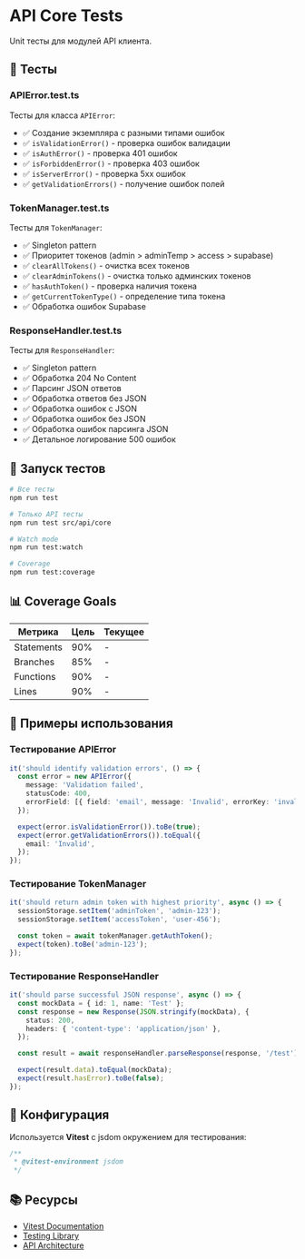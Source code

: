 # API Core Tests

Unit тесты для модулей API клиента.

## 🧪 Тесты

### APIError.test.ts

Тесты для класса `APIError`:

- ✅ Создание экземпляра с разными типами ошибок
- ✅ `isValidationError()` - проверка ошибок валидации
- ✅ `isAuthError()` - проверка 401 ошибок
- ✅ `isForbiddenError()` - проверка 403 ошибок
- ✅ `isServerError()` - проверка 5xx ошибок
- ✅ `getValidationErrors()` - получение ошибок полей

### TokenManager.test.ts

Тесты для `TokenManager`:

- ✅ Singleton pattern
- ✅ Приоритет токенов (admin > adminTemp > access > supabase)
- ✅ `clearAllTokens()` - очистка всех токенов
- ✅ `clearAdminTokens()` - очистка только админских токенов
- ✅ `hasAuthToken()` - проверка наличия токена
- ✅ `getCurrentTokenType()` - определение типа токена
- ✅ Обработка ошибок Supabase

### ResponseHandler.test.ts

Тесты для `ResponseHandler`:

- ✅ Singleton pattern
- ✅ Обработка 204 No Content
- ✅ Парсинг JSON ответов
- ✅ Обработка ответов без JSON
- ✅ Обработка ошибок с JSON
- ✅ Обработка ошибок без JSON
- ✅ Обработка ошибок парсинга JSON
- ✅ Детальное логирование 500 ошибок

## 🚀 Запуск тестов

```bash
# Все тесты
npm run test

# Только API тесты
npm run test src/api/core

# Watch mode
npm run test:watch

# Coverage
npm run test:coverage
```

## 📊 Coverage Goals

| Метрика    | Цель | Текущее |
| ---------- | ---- | ------- |
| Statements | 90%  | -       |
| Branches   | 85%  | -       |
| Functions  | 90%  | -       |
| Lines      | 90%  | -       |

## 📝 Примеры использования

### Тестирование APIError

```typescript
it('should identify validation errors', () => {
  const error = new APIError({
    message: 'Validation failed',
    statusCode: 400,
    errorField: [{ field: 'email', message: 'Invalid', errorKey: 'invalid_email' }],
  });

  expect(error.isValidationError()).toBe(true);
  expect(error.getValidationErrors()).toEqual({
    email: 'Invalid',
  });
});
```

### Тестирование TokenManager

```typescript
it('should return admin token with highest priority', async () => {
  sessionStorage.setItem('adminToken', 'admin-123');
  sessionStorage.setItem('accessToken', 'user-456');

  const token = await tokenManager.getAuthToken();
  expect(token).toBe('admin-123');
});
```

### Тестирование ResponseHandler

```typescript
it('should parse successful JSON response', async () => {
  const mockData = { id: 1, name: 'Test' };
  const response = new Response(JSON.stringify(mockData), {
    status: 200,
    headers: { 'content-type': 'application/json' },
  });

  const result = await responseHandler.parseResponse(response, '/test');

  expect(result.data).toEqual(mockData);
  expect(result.hasError).toBe(false);
});
```

## 🔧 Конфигурация

Используется **Vitest** с jsdom окружением для тестирования:

```typescript
/**
 * @vitest-environment jsdom
 */
```

## 📚 Ресурсы

- [Vitest Documentation](https://vitest.dev/)
- [Testing Library](https://testing-library.com/)
- [API Architecture](../../../docs/API_ARCHITECTURE.md)
